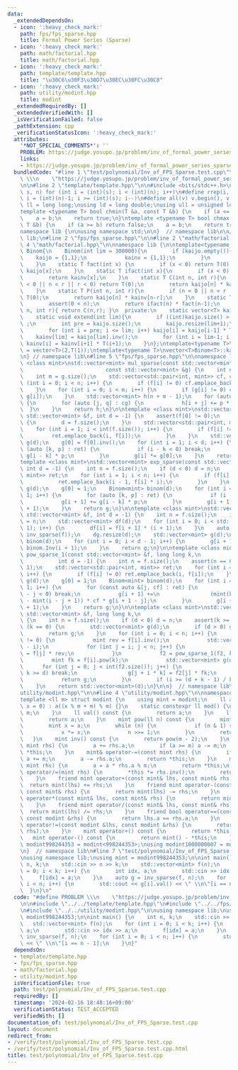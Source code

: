 ```yaml
---
data:
  _extendedDependsOn:
  - icon: ':heavy_check_mark:'
    path: fps/fps_sparse.hpp
    title: Formal Power Series (Sparse)
  - icon: ':heavy_check_mark:'
    path: math/factorial.hpp
    title: math/factorial.hpp
  - icon: ':heavy_check_mark:'
    path: template/template.hpp
    title: "\u30C6\u30F3\u30D7\u30EC\u30FC\u30C8"
  - icon: ':heavy_check_mark:'
    path: utility/modint.hpp
    title: modint
  _extendedRequiredBy: []
  _extendedVerifiedWith: []
  _isVerificationFailed: false
  _pathExtension: cpp
  _verificationStatusIcon: ':heavy_check_mark:'
  attributes:
    '*NOT_SPECIAL_COMMENTS*': ''
    PROBLEM: https://judge.yosupo.jp/problem/inv_of_formal_power_series_sparse
    links:
    - https://judge.yosupo.jp/problem/inv_of_formal_power_series_sparse
  bundledCode: "#line 1 \"test/polynomial/Inv_of_FPS_Sparse.test.cpp\"\n#define PROBLEM\
    \ \\\n    \"https://judge.yosupo.jp/problem/inv_of_formal_power_series_sparse\"\
    \n\n#line 2 \"template/template.hpp\"\n\n#include <bits/stdc++.h>\n\n#define rep(i,\
    \ s, n) for (int i = (int)(s); i < (int)(n); i++)\n#define rrep(i, s, n) for (int\
    \ i = (int)(n)-1; i >= (int)(s); i--)\n#define all(v) v.begin(), v.end()\n\nusing\
    \ ll = long long;\nusing ld = long double;\nusing ull = unsigned long long;\n\n\
    template <typename T> bool chmin(T &a, const T &b) {\n    if (a <= b) return false;\n\
    \    a = b;\n    return true;\n}\ntemplate <typename T> bool chmax(T &a, const\
    \ T &b) {\n    if (a >= b) return false;\n    a = b;\n    return true;\n}\n\n\
    namespace lib {\n\nusing namespace std;\n\n}  // namespace lib\n\n// using namespace\
    \ lib;\n#line 2 \"fps/fps_sparse.hpp\"\n\n#line 2 \"math/factorial.hpp\"\n\n#line\
    \ 4 \"math/factorial.hpp\"\n\nnamespace lib {\n\ntemplate<typename T>\nstruct\
    \ Binom{\n    Binom(int lim = 300000){\n        if (kaijo.empty()){\n        \
    \    kaijo = {1,1};\n            kainv = {1,1};\n        }\n        extend(lim);\n\
    \    }\n    static T fact(int x) {\n        if (x < 0) return T(0);\n        return\
    \ kaijo[x];\n    }\n    static T ifact(int x){\n        if (x < 0) return T(0);\n\
    \        return kainv[x];\n    }\n    static T C(int n, int r){\n        if (n\
    \ < 0 || n < r || r < 0) return T(0);\n        return kaijo[n] * kainv[r] * kainv[n-r];\n\
    \    }\n    static T P(int n, int r){\n        if (n < 0 || n < r || r < 0) return\
    \ T(0);\n        return kaijo[n] * kainv[n-r];\n    }\n    static T Inv(int n){\n\
    \        assert(0 < n);\n        return ifact(n) * fact(n-1);\n    }\n    T operator()(int\
    \ n, int r){ return C(n,r); }\n  private:\n    static vector<T> kaijo, kainv;\n\
    \    static void extend(int lim){\n        if ((int)kaijo.size() > lim) return\
    \ ;\n        int pre = kaijo.size();\n        kaijo.resize(lim+1);\n        kainv.resize(lim+1);\n\
    \        for (int i = pre; i <= lim; i++) kaijo[i] = kaijo[i-1] * T(i);\n    \
    \    kainv[lim] = kaijo[lim].inv();\n        for (int i = lim-1; i >= pre; i--)\
    \ kainv[i] = kainv[i+1] * T(i+1);\n    }\n};\ntemplate<typename T>\nvector<T>Binom<T>::kaijo\
    \ = vector<T>(2,T(1));\ntemplate<typename T>\nvector<T>Binom<T>::kainv = vector<T>(2,T(1));\n\
    \n} // namespace lib\n#line 5 \"fps/fps_sparse.hpp\"\n\nnamespace lib {\n\ntemplate\
    \ <class mint>\nstd::vector<mint> mul_sparse(const std::vector<mint> &f,\n   \
    \                          const std::vector<mint> &g) {\n    int n = f.size();\n\
    \    int m = g.size();\n    std::vector<std::pair<int, mint>> cf, cg;\n    for\
    \ (int i = 0; i < n; i++) {\n        if (f[i] != 0) cf.emplace_back(i, f[i]);\n\
    \    }\n    for (int i = 0; i < m; i++) {\n        if (g[i] != 0) cg.emplace_back(i,\
    \ g[i]);\n    }\n    std::vector<mint> h(n + m - 1);\n    for (auto [i, p] : cf)\
    \ {\n        for (auto [j, q] : cg) {\n            h[i + j] += p * q;\n      \
    \  }\n    }\n    return h;\n}\n\ntemplate <class mint>\nstd::vector<mint> inv_sparse(const\
    \ std::vector<mint> &f, int d = -1) {\n    assert(f[0] != 0);\n    if (d < 0)\
    \ {\n        d = f.size();\n    }\n    std::vector<std::pair<int, mint>> ret;\n\
    \    for (int i = 1; i < int(f.size()); i++) {\n        if (f[i] != 0) {\n   \
    \         ret.emplace_back(i, f[i]);\n        }\n    }\n    std::vector<mint>\
    \ g(d);\n    g[0] = f[0].inv();\n    for (int i = 1; i < d; i++) {\n        for\
    \ (auto [k, p] : ret) {\n            if (i - k < 0) break;\n            g[i] -=\
    \ g[i - k] * p;\n        }\n        g[i] *= g[0];\n    }\n    return g;\n}\n\n\
    template <class mint>\nstd::vector<mint> exp_sparse(const std::vector<mint> &f,\
    \ int d = -1) {\n    int n = f.size();\n    if (d < 0) d = n;\n    std::vector<std::pair<int,\
    \ mint>> ret;\n    for (int i = 1; i < n; i++) {\n        if (f[i] != 0) {\n \
    \           ret.emplace_back(i - 1, f[i] * i);\n        }\n    }\n    std::vector<mint>\
    \ g(d);\n    g[0] = 1;\n    Binom<mint> binom(d);\n    for (int i = 0; i < d -\
    \ 1; i++) {\n        for (auto [k, p] : ret) {\n            if (i - k < 0) break;\n\
    \            g[i + 1] += g[i - k] * p;\n        }\n        g[i + 1] *= binom.Inv(i\
    \ + 1);\n    }\n    return g;\n}\n\ntemplate <class mint>\nstd::vector<mint> log_sparse(const\
    \ std::vector<mint> &f, int d = -1) {\n    int n = f.size();\n    if (d < 0) d\
    \ = n;\n    std::vector<mint> df(d);\n    for (int i = 0; i < std::min(d, n -\
    \ 1); i++) {\n        df[i] = f[i + 1] * (i + 1);\n    }\n    auto dg = mul_sparse(df,\
    \ inv_sparse(f));\n    dg.resize(d);\n    std::vector<mint> g(d);\n    Binom<mint>\
    \ binom(d);\n    for (int i = 0; i < d - 1; i++) {\n        g[i + 1] = dg[i] *\
    \ binom.Inv(i + 1);\n    }\n    return g;\n}\n\ntemplate <class mint>\nstd::vector<mint>\
    \ pow_sparse_1(const std::vector<mint> &f, long long k,\n                    \
    \           int d = -1) {\n    int n = f.size();\n    assert(n == 0 || f[0] ==\
    \ 1);\n    std::vector<std::pair<int, mint>> ret;\n    for (int i = 1; i < n;\
    \ i++) {\n        if (f[i] != 0) ret.emplace_back(i, f[i]);\n    }\n    std::vector<mint>\
    \ g(d);\n    g[0] = 1;\n    Binom<mint> binom(d);\n    for (int i = 0; i < d -\
    \ 1; i++) {\n        for (const auto &[j, cf] : ret) {\n            if (i + 1\
    \ - j < 0) break;\n            g[i + 1] +=\n                (mint(k) * mint(j)\
    \ - mint(i - j + 1)) * cf * g[i + 1 - j];\n        }\n        g[i + 1] *= binom.Inv(i\
    \ + 1);\n    }\n    return g;\n}\n\ntemplate <class mint>\nstd::vector<mint> pow_sparse(const\
    \ std::vector<mint> &f, long long k,\n                             int d = -1)\
    \ {\n    int n = f.size();\n    if (d < 0) d = n;\n    assert(k >= 0);\n    if\
    \ (k == 0) {\n        std::vector<mint> g(d);\n        if (d > 0) g[0] = 1;\n\
    \        return g;\n    }\n    for (int i = 0; i < n; i++) {\n        if (f[i]\
    \ != 0) {\n            mint rev = f[i].inv();\n            std::vector<mint> f2(n\
    \ - i);\n            for (int j = i; j < n; j++) {\n                f2[j - i]\
    \ = f[j] * rev;\n            }\n            f2 = pow_sparse_1(f2, k, d);\n   \
    \         mint fk = f[i].pow(k);\n            std::vector<mint> g(d);\n      \
    \      for (int j = 0; j < int(f2.size()); j++) {\n                if (j + i *\
    \ k >= d) break;\n                g[j + i * k] = f2[j] * fk;\n            }\n\
    \            return g;\n        }\n        if (i >= (d + k - 1) / k) break;\n\
    \    }\n    return std::vector<mint>(d);\n}\n\n}  // namespace lib\n#line 2 \"\
    utility/modint.hpp\"\n\n#line 4 \"utility/modint.hpp\"\n\nnamespace lib {\n\n\
    template <ll m> struct modint {\n    using mint = modint;\n    ll a;\n\n    modint(ll\
    \ x = 0) : a((x % m + m) % m) {}\n    static constexpr ll mod() {\n        return\
    \ m;\n    }\n    ll val() const {\n        return a;\n    }\n    ll& val() {\n\
    \        return a;\n    }\n    mint pow(ll n) const {\n        mint res = 1;\n\
    \        mint x = a;\n        while (n) {\n            if (n & 1) res *= x;\n\
    \            x *= x;\n            n >>= 1;\n        }\n        return res;\n \
    \   }\n    mint inv() const {\n        return pow(m - 2);\n    }\n    mint& operator+=(const\
    \ mint rhs) {\n        a += rhs.a;\n        if (a >= m) a -= m;\n        return\
    \ *this;\n    }\n    mint& operator-=(const mint rhs) {\n        if (a < rhs.a)\
    \ a += m;\n        a -= rhs.a;\n        return *this;\n    }\n    mint& operator*=(const\
    \ mint rhs) {\n        a = a * rhs.a % m;\n        return *this;\n    }\n    mint&\
    \ operator/=(mint rhs) {\n        *this *= rhs.inv();\n        return *this;\n\
    \    }\n    friend mint operator+(const mint& lhs, const mint& rhs) {\n      \
    \  return mint(lhs) += rhs;\n    }\n    friend mint operator-(const mint& lhs,\
    \ const mint& rhs) {\n        return mint(lhs) -= rhs;\n    }\n    friend mint\
    \ operator*(const mint& lhs, const mint& rhs) {\n        return mint(lhs) *= rhs;\n\
    \    }\n    friend mint operator/(const mint& lhs, const mint& rhs) {\n      \
    \  return mint(lhs) /= rhs;\n    }\n    friend bool operator==(const modint &lhs,\
    \ const modint &rhs) {\n        return lhs.a == rhs.a;\n    }\n    friend bool\
    \ operator!=(const modint &lhs, const modint &rhs) {\n        return !(lhs ==\
    \ rhs);\n    }\n    mint operator+() const {\n        return *this;\n    }\n \
    \   mint operator-() const {\n        return mint() - *this;\n    }\n};\n\nusing\
    \ modint998244353 = modint<998244353>;\nusing modint1000000007 = modint<1'000'000'007>;\n\
    \n}  // namespace lib\n#line 7 \"test/polynomial/Inv_of_FPS_Sparse.test.cpp\"\n\
    \nusing namespace lib;\nusing mint = modint998244353;\n\nint main() {\n    int\
    \ n, k;\n    std::cin >> n >> k;\n    std::vector<mint> f(n);\n    for (int i\
    \ = 0; i < k; i++) {\n        int idx, a;\n        std::cin >> idx >> a;\n   \
    \     f[idx] = a;\n    }\n    auto g = inv_sparse(f, n);\n    for (int i = 0;\
    \ i < n; i++) {\n        std::cout << g[i].val() << \" \\n\"[i == n - 1];\n  \
    \  }\n}\n"
  code: "#define PROBLEM \\\n    \"https://judge.yosupo.jp/problem/inv_of_formal_power_series_sparse\"\
    \n\n#include \"../../template/template.hpp\"\n#include \"../../fps/fps_sparse.hpp\"\
    \n#include \"../../utility/modint.hpp\"\n\nusing namespace lib;\nusing mint =\
    \ modint998244353;\n\nint main() {\n    int n, k;\n    std::cin >> n >> k;\n \
    \   std::vector<mint> f(n);\n    for (int i = 0; i < k; i++) {\n        int idx,\
    \ a;\n        std::cin >> idx >> a;\n        f[idx] = a;\n    }\n    auto g =\
    \ inv_sparse(f, n);\n    for (int i = 0; i < n; i++) {\n        std::cout << g[i].val()\
    \ << \" \\n\"[i == n - 1];\n    }\n}"
  dependsOn:
  - template/template.hpp
  - fps/fps_sparse.hpp
  - math/factorial.hpp
  - utility/modint.hpp
  isVerificationFile: true
  path: test/polynomial/Inv_of_FPS_Sparse.test.cpp
  requiredBy: []
  timestamp: '2024-02-16 18:48:16+09:00'
  verificationStatus: TEST_ACCEPTED
  verifiedWith: []
documentation_of: test/polynomial/Inv_of_FPS_Sparse.test.cpp
layout: document
redirect_from:
- /verify/test/polynomial/Inv_of_FPS_Sparse.test.cpp
- /verify/test/polynomial/Inv_of_FPS_Sparse.test.cpp.html
title: test/polynomial/Inv_of_FPS_Sparse.test.cpp
---
```

